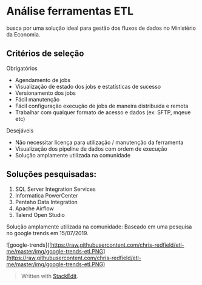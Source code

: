 # Análise ferramentas ETL

busca por uma solução ideal para gestão dos fluxos de dados no Ministério da Economia.

## Critérios de seleção

Obrigatórios
* Agendamento de jobs
* Visualização de estado dos jobs e estatísticas de sucesso
* Versionamento dos jobs
* Fácil manutenção
* Fácil configuração execução de jobs de maneira distribuída e remota
* Trabalhar com qualquer formato de acesso e dados (ex: SFTP, mqeue etc)

Desejáveis
* Não necessitar licença para utilização / manutenção da ferramenta
* Visualização dos pipeline de dados com ordem de execução
* Solução amplamente utilizada na comunidade

## Soluções pesquisadas:

1. SQL Server Integration Services
2. Informatica PowerCenter
3. Pentaho Data Integration
4. Apache Airflow
5. Talend Open Studio



Solução amplamente utilizada na comunidade:
Baseado em uma pesquisa no google trends em 15/07/2019.

![google-trends]([https://raw.githubusercontent.com/chris-redfield/etl-me/master/img/google-trends-etl.PNG](https://raw.githubusercontent.com/chris-redfield/etl-me/master/img/google-trends-etl.PNG)

> Written with [StackEdit](https://stackedit.io/).
